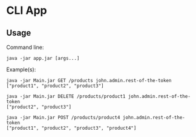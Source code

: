 # CLI App

## Usage

Command line:
```shell
java -jar app.jar [args...]
```

Example(s):

```shell
java -jar Main.jar GET /products john.admin.rest-of-the-token
["product1", "product2", "product3"]
```

```shell
java -jar Main.jar DELETE /products/product1 john.admin.rest-of-the-token
["product2", "product3"]
```

```shell
java -jar Main.jar POST /products/product4 john.admin.rest-of-the-token
["product1", "product2", "product3", "product4"]
```
